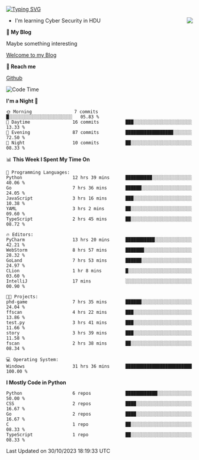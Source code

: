 [![Typing SVG](https://readme-typing-svg.herokuapp.com?font=Fira+Code&pause=1000&random=false&width=450&height=60&lines=Hello+%F0%9F%91%8B%F0%9F%8F%BB;I'm+JBNRZ)](https://git.io/typing-svg)

<a href="#">
  <img align="right" src="https://github-readme-stats.vercel.app/api?username=JBNRZ&show_icons=true&bg_color=15,f2f7fd,E0EAFC" />
</a>

- I'm learning Cyber Security in HDU

 **🌱 My Blog**

Maybe something interesting

[Welcome to my Blog](https://jbnrz.com.cn/)

 **💬 Reach me** 

[Github](https://github.com/JBNRZ)


<!--START_SECTION:waka-->
![Code Time](http://img.shields.io/badge/Code%20Time-70%20hrs%2053%20mins-blue)

**I'm a Night 🦉** 

```text
🌞 Morning                7 commits           █░░░░░░░░░░░░░░░░░░░░░░░░   05.83 % 
🌆 Daytime                16 commits          ███░░░░░░░░░░░░░░░░░░░░░░   13.33 % 
🌃 Evening                87 commits          ██████████████████░░░░░░░   72.50 % 
🌙 Night                  10 commits          ██░░░░░░░░░░░░░░░░░░░░░░░   08.33 % 
```


📊 **This Week I Spent My Time On** 

```text
💬 Programming Languages: 
Python                   12 hrs 39 mins      ██████████░░░░░░░░░░░░░░░   40.06 % 
Go                       7 hrs 36 mins       ██████░░░░░░░░░░░░░░░░░░░   24.05 % 
JavaScript               3 hrs 16 mins       ███░░░░░░░░░░░░░░░░░░░░░░   10.38 % 
YAML                     3 hrs 2 mins        ██░░░░░░░░░░░░░░░░░░░░░░░   09.60 % 
TypeScript               2 hrs 45 mins       ██░░░░░░░░░░░░░░░░░░░░░░░   08.72 % 

🔥 Editors: 
PyCharm                  13 hrs 20 mins      ███████████░░░░░░░░░░░░░░   42.21 % 
WebStorm                 8 hrs 57 mins       ███████░░░░░░░░░░░░░░░░░░   28.32 % 
GoLand                   7 hrs 53 mins       ██████░░░░░░░░░░░░░░░░░░░   24.97 % 
CLion                    1 hr 8 mins         █░░░░░░░░░░░░░░░░░░░░░░░░   03.60 % 
IntelliJ                 17 mins             ░░░░░░░░░░░░░░░░░░░░░░░░░   00.90 % 

🐱‍💻 Projects: 
phd-game                 7 hrs 35 mins       ██████░░░░░░░░░░░░░░░░░░░   24.04 % 
ffscan                   4 hrs 22 mins       ███░░░░░░░░░░░░░░░░░░░░░░   13.86 % 
test.py                  3 hrs 41 mins       ███░░░░░░░░░░░░░░░░░░░░░░   11.66 % 
story                    3 hrs 39 mins       ███░░░░░░░░░░░░░░░░░░░░░░   11.58 % 
fscan                    2 hrs 38 mins       ██░░░░░░░░░░░░░░░░░░░░░░░   08.34 % 

💻 Operating System: 
Windows                  31 hrs 36 mins      █████████████████████████   100.00 % 
```

**I Mostly Code in Python** 

```text
Python                   6 repos             ████████████░░░░░░░░░░░░░   50.00 % 
CSS                      2 repos             ████░░░░░░░░░░░░░░░░░░░░░   16.67 % 
Go                       2 repos             ████░░░░░░░░░░░░░░░░░░░░░   16.67 % 
C                        1 repo              ██░░░░░░░░░░░░░░░░░░░░░░░   08.33 % 
TypeScript               1 repo              ██░░░░░░░░░░░░░░░░░░░░░░░   08.33 % 
```




 Last Updated on 30/10/2023 18:19:33 UTC
<!--END_SECTION:waka-->
